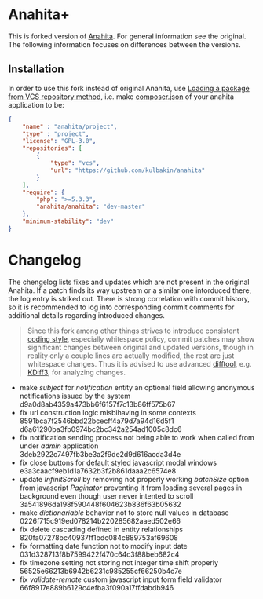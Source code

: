Anahita+
========

This is forked version of [Anahita](https://github.com/anahitasocial/anahita). For general information see the original.
The following information focuses on differences between the versions.

## Installation

In order to use this fork instead of original Anahita, use [Loading a package from VCS repository method](http://getcomposer.org/doc/05-repositories.md#vcs),
i.e. make [composer.json](https://github.com/anahitasocial/anahita-standard/blob/master/composer.json) of your anahita application to be:

```json
{
    "name" : "anahita/project",
    "type" : "project",
    "license": "GPL-3.0",
    "repositories": [
        {
            "type": "vcs",
            "url": "https://github.com/kulbakin/anahita"
        }
    ],
    "require": {
        "php": ">=5.3.3",
        "anahita/anahita": "dev-master"
    },
    "minimum-stability": "dev"
}
```

Changelog
=========

The chengelog lists fixes and updates which are not present in the original Anahita.
If a patch finds its way upstream or a similar one intorduced there, the log entry is
striked out. There is strong correlation with commit history, so it is recommended
to log into corresponding commit comments for additional details regarding introduced
changes.

> Since this fork among other things strives to introduce consistent
> [coding style](https://github.com/kulbakin/anahita/wiki/Coding-Standard),
> especially whitespace policy, commit patches may show significant changes between
> original and updated versions, though in reality only a couple lines are actually
> modified, the rest are just whitespace changes. Thus it is advised to use advanced
> [difftool](https://www.kernel.org/pub/software/scm/git/docs/git-difftool.html),
> e.g. [KDiff3](http://kdiff3.sourceforge.net/), for analyzing changes.

* make *subject* for *notification* entity an optional field allowing anonymous notifications
issued by the system d9a0d8ab4359a473bb6f6157f7c13b86ff575b67
* fix url construction logic misbihaving in some contexts
8591bca7f2546bbd22bcecff4a79d7a94d16d5f1 d6a61290ba3fb0974bc2bc342a254ad1005c8dc6
* fix notification sending process not being able to work when called from under *admin*
application 3deb2922c7497fb3be3a2f9de2d9d616acda3d4e
* fix close buttons for default styled javascript modal windows e3a3caacf9eb1d1a7632b3f2b861daaa2c6574e8
* update *InfinitScroll* by removing not properly working *batchSize* option from javascript *Paginator* preventing it from loading
several pages in background even though user never intented to scroll 3a541896da198f590448f604623b836f63b05632
* make *dictionariable* behavior not to store null values in database 0226f715c919ed078214b220285682aaed502e66
* fix delete cascading defined in entity relationships 820fa07278bc40937ff1bdc084c889753af69608
* fix formatting date function not to modify input date 031d328713f8b7599422f470c64c3f88beb682c4
* fix timezone setting not storing not integer time shift properly 56525e66213b6942b6231c985255cf66250b4c7e
* fix *validate-remote* custom javascript input form field validator 66f8917e889b6129c4efba3f090a17ffdabdb946